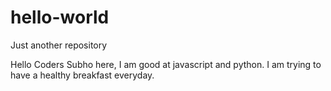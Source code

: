 # hello-world
Just another repository

Hello Coders
Subho here, I am good at javascript and python. 
I am trying to have a healthy breakfast everyday. 
